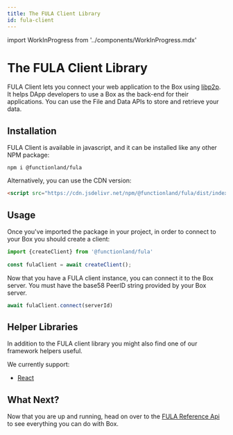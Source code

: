 ```yaml
---
title: The FULA Client Library
id: fula-client
---
```

import WorkInProgress from '../components/WorkInProgress.mdx'

# The FULA Client Library
FULA Client lets you connect your web application to the Box using [libp2p](https://libp2p.io/). It helps DApp developers to use a Box as the back-end for their applications. You can use the File and Data APIs to store and retrieve your data.  

## Installation
FULA Client is available in javascript, and it can be installed like any other NPM package:

```shell
npm i @functionland/fula
```

Alternatively, you can use the CDN version:

```html
<script src="https://cdn.jsdelivr.net/npm/@functionland/fula/dist/index.js"></script>
```

## Usage
Once you've imported the package in your project, in order to connect to your Box you should create a client:
```javascript
import {createClient} from '@functionland/fula'
 
const fulaClient = await createClient();
```
Now that you have a FULA client instance, you can connect it to the Box server. You must have the base58 PeerID string provided by your Box server. 
```javascript
await fulaClient.connect(serverId)
```

## Helper Libraries

In addition to the FULA client library you might also find one of our framework helpers useful.

We currently support:

* [React](https://www.npmjs.com/package/@functionland/fula-client-react)

## What Next?

Now that you are up and running, head on over to the [FULA Reference Api](/api) to see everything you can do with Box.

<WorkInProgress />
